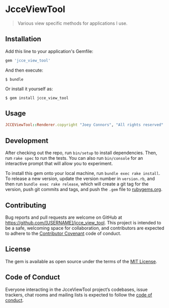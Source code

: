# JcceViewTool

> Various view specific methods for applications I use.

## Installation

Add this line to your application's Gemfile:

```ruby
gem 'jcce_view_tool'
```

And then execute:

    $ bundle

Or install it yourself as:

    $ gem install jcce_view_tool

## Usage

```ruby
JCCEViewTool::Renderer.copyright "Joey Connors", "All rights reserved"
```
## Development

After checking out the repo, run `bin/setup` to install dependencies. Then, run `rake spec` to run the tests. You can also run `bin/console` for an interactive prompt that will allow you to experiment.

To install this gem onto your local machine, run `bundle exec rake install`. To release a new version, update the version number in `version.rb`, and then run `bundle exec rake release`, which will create a git tag for the version, push git commits and tags, and push the `.gem` file to [rubygems.org](https://rubygems.org).

## Contributing

Bug reports and pull requests are welcome on GitHub at https://github.com/[USERNAME]/jcce_view_tool. This project is intended to be a safe, welcoming space for collaboration, and contributors are expected to adhere to the [Contributor Covenant](http://contributor-covenant.org) code of conduct.

## License

The gem is available as open source under the terms of the [MIT License](https://opensource.org/licenses/MIT).

## Code of Conduct

Everyone interacting in the JcceViewTool project’s codebases, issue trackers, chat rooms and mailing lists is expected to follow the [code of conduct](https://github.com/[USERNAME]/jcce_view_tool/blob/master/CODE_OF_CONDUCT.md).
